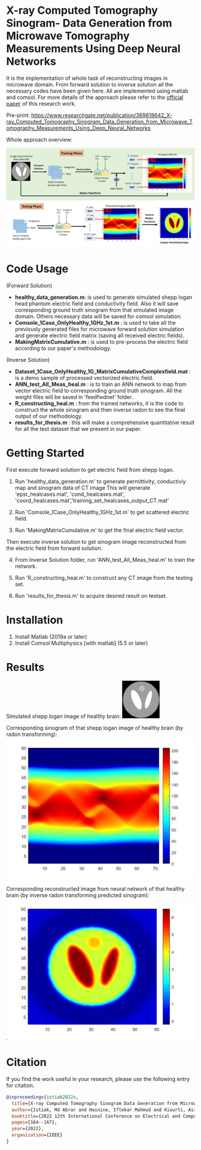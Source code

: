 # X-ray Computed Tomography Sinogram- Data Generation from Microwave Tomography Measurements Using Deep Neural Networks

It is the implementation of whole task of reconstructing images in microwave domain. From forward solution to inverse solution all the necessary codes have been given here. All are implemented using matlab and comsol. For more details of the approach please refer to the [official paper](https://ieeexplore.ieee.org/document/10088739) of this research work.

Pre-print: https://www.researchgate.net/publication/369818642_X-ray_Computed_Tomography_Sinogram_Data_Generation_from_Microwave_Tomography_Measurements_Using_Deep_Neural_Networks

Whole approach overview:

![demoofprompt](overall_scheme.jpg)

# Code Usage
(Forward Solution)
* **healthy_data_generation.m**: is used to generate simulated shepp logan head phantom electric field and conductivity field. Also it will save corresponding ground truth sinogram from that simulated image domain. Others necessary data will be saved for comsol simulation.
* **Comsole_1Case_OnlyHealthy_1GHz_1st.m** : is used to take all the previously generated files for microwave forward solution simulation and generate electric field matrix (saving all received electric fields).
* **MakingMatrixCumulative.m** : is used to pre-process the electric field according to our paper's methodology.

(Inverse Solution)

* **Dataset_1Case_OnlyHealthy_1G_MatrixCumulativeComplexfield.mat** : is a demo sample of processed vectorized electric field.
* **ANN_test_All_Meas_heal.m** : is to train an ANN network to map from vector electric field to corresponding ground truth sinogram. All the weight files will be saved in 'feedfwdnet' folder.
*  **R_constructing_heal.m** : from the trained networks, it is the code to construct the whole sinogram and then inverse radon to see the final output of our methodology. 
*  **results_for_thesis.m** : this will make a comprehensive quantitative result for all the test dataset that we present in our paper.


# Getting Started

First execute forward solution to get electric field from shepp logan. 

1. Run 'healthy_data_generation.m' to generate permittivity, conductiviy map and sinogram data of CT image
This will generate 'epsr_healcases.mat', 'cond_healcases.mat', 'coord_healcases.mat','training_set_healcases_output_CT.mat'

2. Run 'Comsole_1Case_OnlyHealthy_1GHz_1st.m' to get scattered electric field.

3. Run 'MakingMatrixCumulative.m' to get the final electric field vector.

Then execute inverse solution to get sinogram image reconstructed from the electric field from forward solution.

4. From Inverse Solution folder, run 'ANN_test_All_Meas_heal.m' to train the network.

5. Run 'R_constructing_heal.m' to construct any CT image from the testing set.

6. Run 'results_for_thesis.m' to acquire desired result on testset.

# Installation
1. Install Matlab (2019a or later) 
2. Install Comsol Multiphysics [with matlab] (5.5 or later)

# Results
Simulated shepp logan image of healthy brain:
![simulated](simulated.jpg)

Corresponding sinogram of that shepp logan image of healthy brain (by radon transforming):
![rad](sino.jpg)

Corresponding reconstructed image from neural network of that healthy brain (by inverse radon transforming predicted sinogram):
![recons](recons.jpg)

# Citation
If you find the work useful in your research, please use the following entry for citation.

```BibTeX
@inproceedings{istiak2022x,
  title={X-ray Computed Tomography Sinogram Data Generation from Microwave Tomography Measurements Using Deep Neural Networks},
  author={Istiak, Md Abrar and Hasnine, Iftekar Mahmud and Kiourti, Asimina and Alam, M Shah and Islam, Md Asiful},
  booktitle={2022 12th International Conference on Electrical and Computer Engineering (ICECE)},
  pages={164--167},
  year={2022},
  organization={IEEE}
}
```
